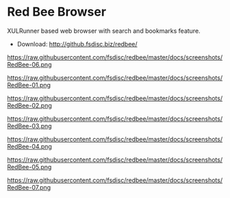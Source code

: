 # Red Bee Browser

XULRunner based web browser with search and bookmarks feature.

+ Download: http://github.fsdisc.biz/redbee/

https://raw.githubusercontent.com/fsdisc/redbee/master/docs/screenshots/RedBee-06.png

https://raw.githubusercontent.com/fsdisc/redbee/master/docs/screenshots/RedBee-01.png

https://raw.githubusercontent.com/fsdisc/redbee/master/docs/screenshots/RedBee-02.png

https://raw.githubusercontent.com/fsdisc/redbee/master/docs/screenshots/RedBee-03.png

https://raw.githubusercontent.com/fsdisc/redbee/master/docs/screenshots/RedBee-04.png

https://raw.githubusercontent.com/fsdisc/redbee/master/docs/screenshots/RedBee-05.png

https://raw.githubusercontent.com/fsdisc/redbee/master/docs/screenshots/RedBee-07.png
